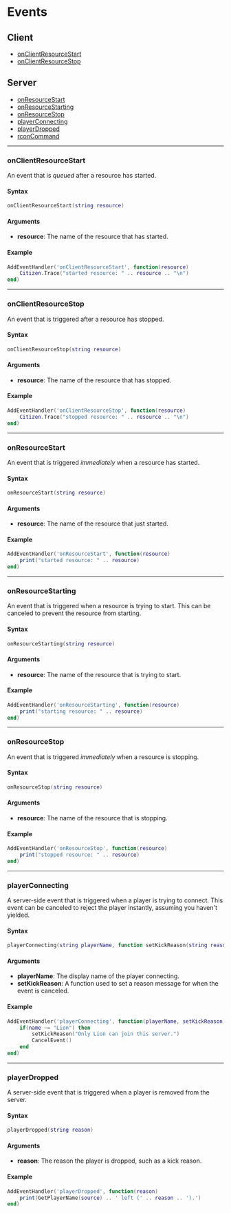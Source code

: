 # Events

## Client

- [onClientResourceStart](#onclientresourcestart)
- [onClientResourceStop](#onclientresourcestop)

## Server

- [onResourceStart](#onresourcestart)
- [onResourceStarting](#onresourcestarting)
- [onResourceStop](#onresourcestop)
- [playerConnecting](#playerconnecting)
- [playerDropped](#playerdropped)
- [rconCommand]()

---

### onClientResourceStart
An event that is *queued* after a resource has started.

#### Syntax
```lua
onClientResourceStart(string resource)
```

#### Arguments
- **resource**: The name of the resource that has started.

#### Example
```lua
AddEventHandler('onClientResourceStart', function(resource)
    Citizen.Trace("started resource: " .. resource .. "\n")
end)
```

---

### onClientResourceStop
An event that is triggered after a resource has stopped.

#### Syntax
```lua
onClientResourceStop(string resource)
```

#### Arguments
- **resource**: The name of the resource that has stopped.

#### Example
```lua
AddEventHandler('onClientResourceStop', function(resource)
    Citizen.Trace("stopped resource: " .. resource .. "\n")
end)
```

---

### onResourceStart
An event that is triggered *immediately* when a resource has started.

#### Syntax
```lua
onResourceStart(string resource)
```

#### Arguments
- **resource**: The name of the resource that just started.

#### Example
```lua
AddEventHandler('onResourceStart', function(resource)
    print("started resource: " .. resource)
end)
```

---

### onResourceStarting
An event that is triggered when a resource is trying to start. This can be canceled to prevent the resource from starting.

#### Syntax
```lua
onResourceStarting(string resource)
```

#### Arguments
- **resource**: The name of the resource that is trying to start.

#### Example
```lua
AddEventHandler('onResourceStarting', function(resource)
    print("starting resource: " .. resource)
end)
```

---

### onResourceStop
An event that is triggered *immediately* when a resource is stopping.

#### Syntax
```lua
onResourceStop(string resource)
```

#### Arguments
- **resource**: The name of the resource that is stopping.

#### Example
```lua
AddEventHandler('onResourceStop', function(resource)
    print("stopped resource: " .. resource)
end)
```

---

### playerConnecting
A server-side event that is triggered when a player is trying to connect. This event can be canceled to reject the player instantly, assuming you haven't yielded.

#### Syntax
```lua
playerConnecting(string playerName, function setKickReason(string reason))
```

#### Arguments
- **playerName**: The display name of the player connecting.
- **setKickReason**: A function used to set a reason message for when the event is canceled.

#### Example
```lua
AddEventHandler('playerConnecting', function(playerName, setKickReason)
    if(name ~= "Lion") then
        setKickReason("Only Lion can join this server.")
        CancelEvent()
    end
end)
```

---

### playerDropped
A server-side event that is triggered when a player is removed from the server.

#### Syntax
```lua
playerDropped(string reason)
```

#### Arguments
- **reason**: The reason the player is dropped, such as a kick reason.

#### Example
```lua
AddEventHandler('playerDropped', function(reason)
    print(GetPlayerName(source) .. ' left (' .. reason .. ').')
end)
```